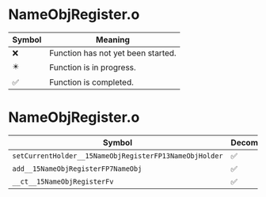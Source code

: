 # NameObjRegister.o
| Symbol | Meaning 
| ------------- | ------------- 
| :x: | Function has not yet been started. 
| :eight_pointed_black_star: | Function is in progress. 
| :white_check_mark: | Function is completed. 


# NameObjRegister.o
| Symbol | Decompiled? |
| ------------- | ------------- |
| `setCurrentHolder__15NameObjRegisterFP13NameObjHolder` | :white_check_mark: |
| `add__15NameObjRegisterFP7NameObj` | :white_check_mark: |
| `__ct__15NameObjRegisterFv` | :white_check_mark: |
